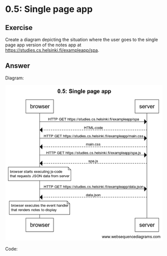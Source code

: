 # 0.5: Single page app

## Exercise

Create a diagram depicting the situation where the user goes to the single page app version of the notes app at https://studies.cs.helsinki.fi/exampleapp/spa.

## Answer
Diagram:

![diagram](./0.5.png)

Code:

```
```
